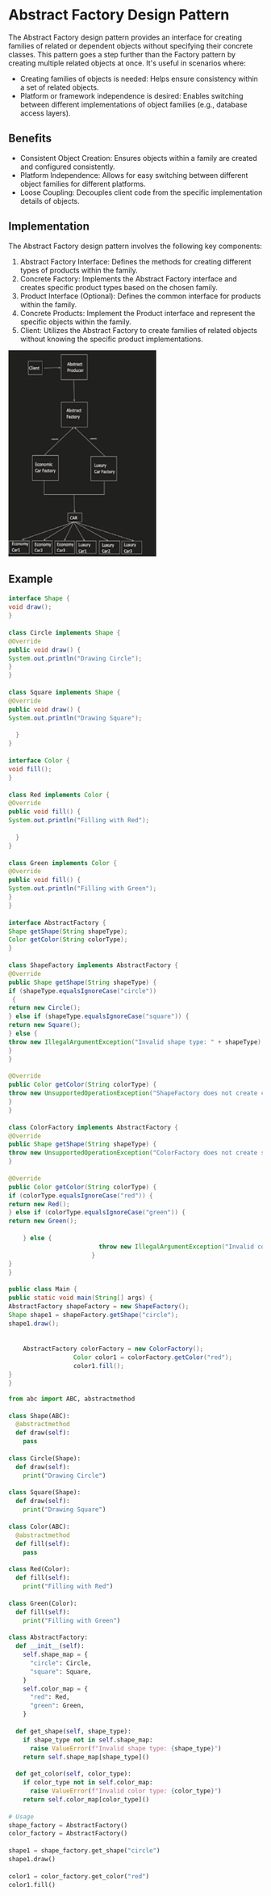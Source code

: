 # Abstract Factory Design Pattern
The Abstract Factory design pattern provides an interface for creating families of related or dependent objects without specifying their concrete classes. This pattern goes a step further than the Factory pattern by creating multiple related objects at once. It's useful in scenarios where:   

* Creating families of objects is needed: Helps ensure consistency within a set of related objects.
* Platform or framework independence is desired: Enables switching between different implementations of object families (e.g., database access layers).

## Benefits

* Consistent Object Creation: Ensures objects within a family are created and configured consistently.
* Platform Independence: Allows for easy switching between different object families for different platforms.
* Loose Coupling: Decouples client code from the specific implementation details of objects.

## Implementation

The Abstract Factory design pattern involves the following key components:

1. Abstract Factory Interface: Defines the methods for creating different types of products within the family.
2. Concrete Factory: Implements the Abstract Factory interface and creates specific product types based on the chosen family.
3. Product Interface (Optional): Defines the common interface for products within the family.
4. Concrete Products: Implement the Product interface and represent the specific objects within the family.
5. Client: Utilizes the Abstract Factory to create families of related objects without knowing the specific product implementations.

![img.png](img.png)

## Example 
```java
interface Shape {
void draw();
}

class Circle implements Shape {
@Override
public void draw() {
System.out.println("Drawing Circle");
}
}

class Square implements Shape {
@Override
public void draw() {
System.out.println("Drawing Square");  

  }
}

interface Color {
void fill();
}

class Red implements Color {
@Override
public void fill() {
System.out.println("Filling with Red");

  }
}

class Green implements Color {
@Override
public void fill() {
System.out.println("Filling with Green");
}
}

interface AbstractFactory {
Shape getShape(String shapeType);
Color getColor(String colorType);
}

class ShapeFactory implements AbstractFactory {
@Override
public Shape getShape(String shapeType) {
if (shapeType.equalsIgnoreCase("circle"))
 {
return new Circle();
} else if (shapeType.equalsIgnoreCase("square")) {
return new Square();
} else {
throw new IllegalArgumentException("Invalid shape type: " + shapeType);
}
}

@Override
public Color getColor(String colorType) {
throw new UnsupportedOperationException("ShapeFactory does not create colors");
}
}

class ColorFactory implements AbstractFactory {
@Override
public Shape getShape(String shapeType) {
throw new UnsupportedOperationException("ColorFactory does not create shapes");
}

@Override
public Color getColor(String colorType) {
if (colorType.equalsIgnoreCase("red")) {
return new Red();
} else if (colorType.equalsIgnoreCase("green")) {
return new Green();

    } else {
                         throw new IllegalArgumentException("Invalid color type: " + colorType);
                       }
}
}

public class Main {
public static void main(String[] args) {
AbstractFactory shapeFactory = new ShapeFactory();
Shape shape1 = shapeFactory.getShape("circle");
shape1.draw();


    AbstractFactory colorFactory = new ColorFactory();
                  Color color1 = colorFactory.getColor("red");
                  color1.fill();
}
}
```

```python
from abc import ABC, abstractmethod

class Shape(ABC):
  @abstractmethod
  def draw(self):
    pass

class Circle(Shape):
  def draw(self):
    print("Drawing Circle")

class Square(Shape):
  def draw(self):
    print("Drawing Square")

class Color(ABC):
  @abstractmethod
  def fill(self):
    pass

class Red(Color):
  def fill(self):
    print("Filling with Red")

class Green(Color):
  def fill(self):
    print("Filling with Green")

class AbstractFactory:
  def __init__(self):
    self.shape_map = {
      "circle": Circle,
      "square": Square,
    }
    self.color_map = {
      "red": Red,
      "green": Green,
    }

  def get_shape(self, shape_type):
    if shape_type not in self.shape_map:
      raise ValueError(f"Invalid shape type: {shape_type}")
    return self.shape_map[shape_type]()

  def get_color(self, color_type):
    if color_type not in self.color_map:
      raise ValueError(f"Invalid color type: {color_type}")
    return self.color_map[color_type]()

# Usage
shape_factory = AbstractFactory()
color_factory = AbstractFactory()

shape1 = shape_factory.get_shape("circle")
shape1.draw()

color1 = color_factory.get_color("red")
color1.fill()
```
